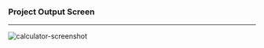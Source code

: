 ### Project Output Screen
----------
![calculator-screenshot](https://github.com/Orhan-34/calculator-project-15temmuz-aihl/assets/74640101/70cb3d6c-62ff-47d3-9585-976c8e5350e9)
